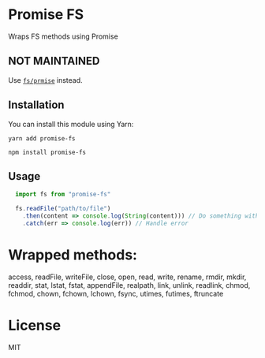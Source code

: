 # Promise FS

Wraps FS methods using Promise

## NOT MAINTAINED

Use [`fs/prmise`](https://nodejs.org/dist/latest/docs/api/fs.html#fs_promises_api) instead.

## Installation

You can install this module using Yarn:

```
yarn add promise-fs
```

```
npm install promise-fs
```

## Usage

```js
  import fs from "promise-fs"

  fs.readFile("path/to/file")
    .then(content => console.log(String(content))) // Do something with the content
    .catch(err => console.log(err)) // Handle error
```

# Wrapped methods:

access, readFile, writeFile, close, open, read, write, rename, rmdir, mkdir, readdir, stat, lstat, fstat, appendFile, realpath, link, unlink, readlink, chmod, fchmod, chown, fchown, lchown, fsync, utimes, futimes, ftruncate

# License

MIT
